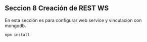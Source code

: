 

## Seccion 8 Creación de REST WS

En esta sección es para configurar web service y vinculacion con mongodb.

```
npm install
```